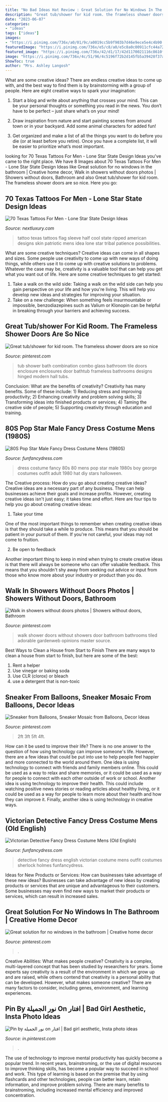 ```yaml
---
title: "No Bad Ideas Hat Review : Great Solution For No Windows In The Bathroom"
description: "Great tub/shower for kid room. the frameless shower doors are so nice"
date: "2023-06-07"
categories:
- "ideas"
tags: ["ideas"]
images:
- "https://i.pinimg.com/736x/a0/01/9c/a0019cc5b9f903b7d46e9ece5e4c4b90.jpg"
featuredImage: "https://i.pinimg.com/736x/e5/c8/a0/e5c8a0c00911cfc44a7268736690f9b5.jpg"
featured_image: "https://i.pinimg.com/736x/42/d1/17/42d1170021116c8610f409e88c47c94d--walk-in-shower-no-door-bathroom-makeovers.jpg"
image: "https://i.pinimg.com/736x/4c/51/96/4c5196f72b2d145fb5a39428f37af915.jpg"
ShowToc: true
author: "Mrs. Ashley Langosh"
---
```



What are some creative ideas?
There are endless creative ideas to come up with, and the best way to find them is by brainstorming with a group of people. Here are eight creative ways to spark your imagination: 
1. Start a blog and write about anything that crosses your mind. This can be your personal thoughts or something you read in the news. You don’t have to be perfect – just share what’s on your mind!

2. Draw inspiration from nature and start painting scenes from around town or in your backyard. Add some animal characters for added fun!

3. Get organized and make a list of all the things you want to do before you die (or at least before you retire). Once you have a complete list, it will be easier to prioritize what’s most important.

	

		
looking for 70 Texas Tattoos For Men - Lone Star State Design Ideas you've came to the right place. We have 8 Images about 70 Texas Tattoos For Men - Lone Star State Design Ideas like Great solution for no windows in the bathroom | Creative home decor, Walk in showers without doors photos | Showers without doors, Bathroom and also Great tub/shower for kid room. The frameless shower doors are so nice. Here you go:
		
    
## 70 Texas Tattoos For Men - Lone Star State Design Ideas

<img loading=lazy src="http://nextluxury.com/wp-content/uploads/ripped-skin-half-sleeve-mens-texas-flag-tattoo-ideas.jpg" onerror="this.onerror=null;this.src='https://tse3.mm.bing.net/th?id=OIP.p-jKJLWqzfl6l4zR5bbnZwHaJ8&amp;pid=15.1';" alt="70 Texas Tattoos For Men - Lone Star State Design Ideas">

_Source: nextluxury.com_

>tattoo texas tattoos flag sleeve half cool state ripped american designs skin patriotic mens idea lone star tribal patience possibilities. 

	

What are some creative techniques?
Creative ideas can come in all shapes and sizes. Some people use creativity to come up with new ways of doing things, while others use it to come up with creative solutions to problems. Whatever the case may be, creativity is a valuable tool that can help you get what you want out of life. Here are some creative techniques to get started: 
1. Take a walk on the wild side: Taking a walk on the wild side can help you gain perspective on your life and how you're living. This will help you develop new ideas and strategies for improving your situation. 
2. Take on a new challenge: When something feels insurmountable or impossible, benzodiazepines such as Valium or Klonopin can be helpful in breaking through your barriers and achieving success.

    
## Great Tub/shower For Kid Room. The Frameless Shower Doors Are So Nice

<img loading=lazy src="https://i.pinimg.com/736x/4c/51/96/4c5196f72b2d145fb5a39428f37af915.jpg" onerror="this.onerror=null;this.src='https://tse3.mm.bing.net/th?id=OIP.nOaxFZIF_eRaQjAPCwqt5QHaLI&amp;pid=15.1';" alt="Great tub/shower for kid room. The frameless shower doors are so nice">

_Source: pinterest.com_

>tub shower bath combination combo glass bathroom tile doors enclosure enclosures door bathtub frameless bathrooms designs hinged modern hall tubs. 

	

Conclusion: What are the benefits of creativity?
Creativity has many benefits. Some of these include: 1) Reducing stress and improving productivity; 2) Enhancing creativity and problem solving skills; 3) Transforming ideas into finished products or services; 4) Taming the creative side of people; 5) Supporting creativity through education and training.

    
## 80S Pop Star Male Fancy Dress Costume Mens (1980S)

<img loading=lazy src="https://www.funfancydress.com/media/catalog/product/cache/1/image/1200x/040ec09b1e35df139433887a97daa66f/F/U/FUN2395.jpg" onerror="this.onerror=null;this.src='https://tse2.mm.bing.net/th?id=OIP.MbKeYkk1zRGlUrPfY1g0MgHaPf&amp;pid=15.1';" alt="80S Pop Star Male Fancy Dress Costume Mens (1980S)">

_Source: funfancydress.com_

>dress costume fancy 80s 80 mens pop star male 1980s boy george costumes outfit adult 1980 hat diy stars halloween. 

	

The Creative process: How do you go about creating creative ideas?
Creative ideas are a necessary part of any business. They can help businesses achieve their goals and increase profits. However, creating creative ideas isn't just easy; it takes time and effort. Here are four tips to help you go about creating creative ideas:
1. Take your time

One of the most important things to remember when creating creative ideas is that they should take a while to produce. This means that you should be patient in your pursuit of them. If you're not careful, your ideas may not come to fruition.

2. Be open to feedback

Another important thing to keep in mind when trying to create creative ideas is that there will always be someone who can offer valuable feedback. This means that you shouldn't shy away from seeking out advice or input from those who know more about your industry or product than you do.

    
## Walk In Showers Without Doors Photos | Showers Without Doors, Bathroom

<img loading=lazy src="https://i.pinimg.com/736x/42/d1/17/42d1170021116c8610f409e88c47c94d--walk-in-shower-no-door-bathroom-makeovers.jpg" onerror="this.onerror=null;this.src='https://tse1.mm.bing.net/th?id=OIP.kIj0q_1vKUkJydM_qeEnjwHaJ5&amp;pid=15.1';" alt="Walk in showers without doors photos | Showers without doors, Bathroom">

_Source: pinterest.com_

>walk shower doors without showers door bathroom bathrooms tiled adorable gardenweb opinions master source. 

	

Best Ways to Clean a House from Start to Finish
There are many ways to clean a house from start to finish, but here are some of the best: 
1. Rent a helper 
2. Use vinegar or baking soda 
3. Use CLR (clorox) or bleach 
4. use a detergent that is non-toxic 

    
## Sneaker From Balloons, Sneaker Mosaic From Balloons, Decor Ideas

<img loading=lazy src="https://i.pinimg.com/736x/e5/c8/a0/e5c8a0c00911cfc44a7268736690f9b5.jpg" onerror="this.onerror=null;this.src='https://tse3.mm.bing.net/th?id=OIP.qZbaXMeaajk5yrCNZMM7XQHaHa&amp;pid=15.1';" alt="Sneaker from Balloons, Sneaker Mosaic from Balloons, Decor Ideas">

_Source: pinterest.com_

>2ft 3ft 5ft 4ft. 

	

How can it be used to improve their life?
There is no one answer to the question of how using technology can improve someone's life. However, there are a few ideas that could be put into use to help people feel happier and more connected to the world around them. One idea is using technology to connect with friends and family members online. This could be used as a way to relax and share memories, or it could be used as a way for people to connect with each other outside of work or school. Another idea is using technology to improve their health. This could include watching positive news stories or reading articles about healthy living, or it could be used as a way for people to learn more about their health and how they can improve it. Finally, another idea is using technology in creative ways.

    
## Victorian Detective Fancy Dress Costume Mens (Old English)

<img loading=lazy src="https://www.funfancydress.com/media/catalog/product/cache/1/image/1200x/040ec09b1e35df139433887a97daa66f/F/U/FUN2431.jpg" onerror="this.onerror=null;this.src='https://tse1.mm.bing.net/th?id=OIP.DMp27lR7Nwu8IgvUPa2JtwHaKE&amp;pid=15.1';" alt="Victorian Detective Fancy Dress Costume Mens (Old English)">

_Source: funfancydress.com_

>detective fancy dress english victorian costume mens outfit costumes sherlock holmes funfancydress. 

	

Ideas for New Products or Services: How can businesses take advantage of these new ideas?
Businesses can take advantage of new ideas by creating products or services that are unique and advantageous to their customers. Some businesses may even find new ways to market their products or services, which can result in increased sales.

    
## Great Solution For No Windows In The Bathroom | Creative Home Decor

<img loading=lazy src="https://i.pinimg.com/736x/a0/01/9c/a0019cc5b9f903b7d46e9ece5e4c4b90.jpg" onerror="this.onerror=null;this.src='https://tse3.mm.bing.net/th?id=OIP.LfE4K4AnmLCI0_sgl4wL8wHaK4&amp;pid=15.1';" alt="Great solution for no windows in the bathroom | Creative home decor">

_Source: pinterest.com_

>. 

	

Creative Abilities: What makes people creative?
Creativity is a complex, multi-layered concept that has been studied by researchers for years. Some experts say creativity is a result of the environment in which we grow up and are raised, while others contend that creativity is a personal ability that can be developed. However, what makes someone creative? There are many factors to consider, including genes, environment, and learning experiences.

    
## Pin By نور الجميلة On افتار | Bad Girl Aesthetic, Insta Photo Ideas

<img loading=lazy src="https://i.pinimg.com/736x/17/2c/68/172c686a6580c0e3398e78f1a5151e19.jpg" onerror="this.onerror=null;this.src='https://tse2.mm.bing.net/th?id=OIP.MJaA27WynaOpdjiJj1xFcAHaHa&amp;pid=15.1';" alt="Pin by نور الجميلة on افتار | Bad girl aesthetic, Insta photo ideas">

_Source: in.pinterest.com_

>. 

	

The use of technology to improve mental productivity has quickly become a popular trend. In recent years, brainstroming, or the use of digital resources to improve thinking skills, has become a popular way to succeed in school and work. This type of learning is based on the premise that by using flashcards and other technologies, people can better learn, retain information, and improve problem solving. There are many benefits to brainstroming, including increased mental efficiency and improved concentration.

